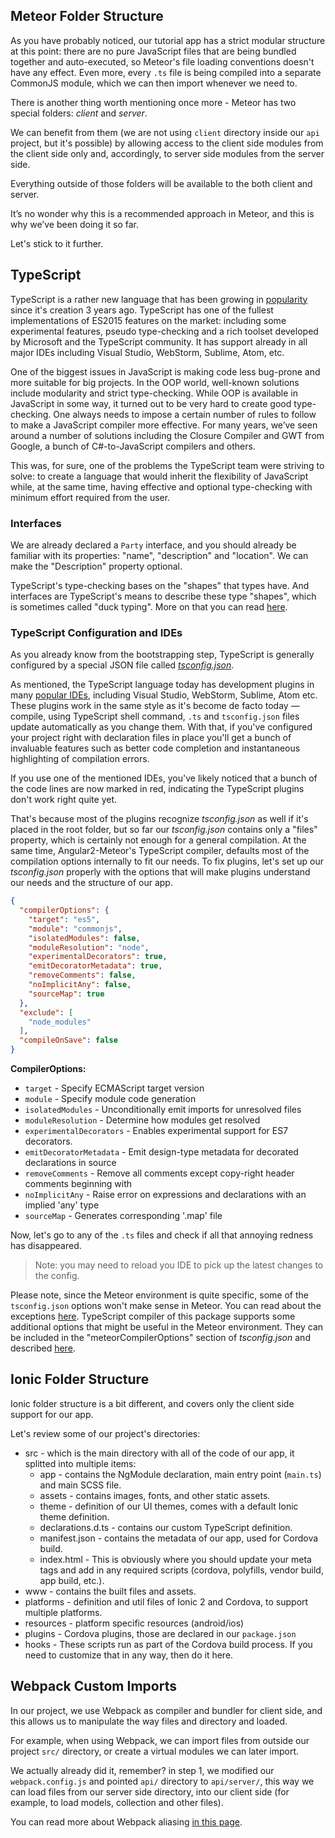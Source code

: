 ## Meteor Folder Structure

As you have probably noticed, our tutorial app has a strict modular structure at this point:
there are no pure JavaScript files that are being bundled together and auto-executed, so Meteor's file loading conventions doesn't have any effect.
Even more, every `.ts` file is being compiled into a separate CommonJS module, which we can then import whenever we need to.

There is another thing worth mentioning once more - Meteor has two special folders: _client_ and _server_.

We can benefit from them (we are not using `client` directory inside our `api` project, but it's possible) by allowing access to the client side
modules from the client side only and, accordingly, to server side modules from the server side.

Everything outside of those folders will be available to the both client and server.

It’s no wonder why this is a recommended approach in Meteor, and this is why we’ve been doing it so far.

Let's stick to it further.

## TypeScript

TypeScript is a rather new language that has been growing in [popularity](https://www.google.com/trends/explore#q=%2Fm%2F0n50hxv) since it's creation 3 years ago. TypeScript has one of the fullest implementations of ES2015 features on the market: including some experimental features, pseudo type-checking and a rich toolset developed by Microsoft and the TypeScript community. It has support already in all major IDEs including Visual Studio, WebStorm, Sublime, Atom, etc.

One of the biggest issues in JavaScript is making code less bug-prone and more suitable for big projects. In the OOP world, well-known solutions include modularity and strict type-checking. While OOP is available in JavaScript in some way, it turned out to be very hard to create good type-checking. One always needs to impose a certain number of rules to follow to make a JavaScript compiler more effective. For many years, we’ve seen around a number of solutions including the Closure Compiler and GWT from Google, a bunch of C#-to-JavaScript compilers and others.

This was, for sure, one of the problems the TypeScript team were striving to solve: to create a language that would inherit the flexibility of JavaScript while, at the same time, having effective and optional type-checking with minimum effort required from the user.

### Interfaces

We are already declared a `Party` interface, and you should already be familiar with its properties: "name", "description" and "location". We can make the "Description" property optional.

TypeScript's type-checking bases on the "shapes" that types have. And interfaces are TypeScript's means to describe these type "shapes", which is sometimes called "duck typing". More on that you can read [here](http://www.typescriptlang.org/docs/handbook/interfaces.html).

### TypeScript Configuration and IDEs

As you already know from the bootstrapping step, TypeScript is generally configured by a special JSON file called [_tsconfig.json_](https://github.com/Microsoft/typescript/wiki/tsconfig.json).

As mentioned, the TypeScript language today has development plugins in many [popular IDEs](https://github.com/Microsoft/TypeScript/wiki/TypeScript-Editor-Support), including Visual Studio, WebStorm, Sublime, Atom etc. These plugins work in the same style as it's become de facto today — compile, using TypeScript shell command, `.ts` and `tsconfig.json` files update automatically as you change them.
With that, if you've configured your project right with declaration files in place you'll get a bunch of invaluable features such as better code completion and instantaneous highlighting of compilation errors.

If you use one of the mentioned IDEs, you've likely noticed that a bunch of the code lines
are now marked in red, indicating the TypeScript plugins don't work right quite yet.

That's because most of the plugins recognize _tsconfig.json_ as well if it's placed in the root folder,
but so far our _tsconfig.json_ contains only a "files" property, which is certainly not enough for
a general compilation. At the same time, Angular2-Meteor's TypeScript compiler, defaults most of the
compilation options internally to fit our needs. To fix plugins, let's set up our _tsconfig.json_
properly with the options that will make plugins understand our needs and the structure of our app.

```json
{
  "compilerOptions": {
    "target": "es5",
    "module": "commonjs",
    "isolatedModules": false,
    "moduleResolution": "node",
    "experimentalDecorators": true,
    "emitDecoratorMetadata": true,
    "removeComments": false,
    "noImplicitAny": false,
    "sourceMap": true
  },
  "exclude": [
    "node_modules"
  ],
  "compileOnSave": false
}
```

**CompilerOptions:**

- `target` - Specify ECMAScript target version
- `module` - Specify module code generation
- `isolatedModules` - Unconditionally emit imports for unresolved files
- `moduleResolution` - Determine how modules get resolved
- `experimentalDecorators` - Enables experimental support for ES7 decorators.
- `emitDecoratorMetadata` - Emit design-type metadata for decorated declarations in source
- `removeComments` - Remove all comments except copy-right header comments beginning with
- `noImplicitAny` - Raise error on expressions and declarations with an implied 'any' type
- `sourceMap` - Generates corresponding '.map' file

Now, let's go to any of the `.ts` files and check if all that annoying redness has disappeared.

> Note: you may need to reload you IDE to pick up the latest changes to the config.

Please note, since the Meteor environment is quite specific, some of the `tsconfig.json` options won't make sense in Meteor. You can read about the exceptions [here](https://github.com/barbatus/typescript#compiler-options).
TypeScript compiler of this package supports some additional options that might be useful in the Meteor environment.
They can be included in the "meteorCompilerOptions" section of _tsconfig.json_ and described [here](https://github.com/barbatus/ts-compilers#typescript-config).

## Ionic Folder Structure

Ionic folder structure is a bit different, and covers only the client side support for our app. 

Let's review some of our project's directories:

* src - which is the main directory with all of the code of our app, it splitted into multiple items:
  * app - contains the NgModule declaration, main entry point (`main.ts`) and main SCSS file.
  * assets - contains images, fonts, and other static assets.
  * theme - definition of our UI themes, comes with a default Ionic theme definition.
  * declarations.d.ts - contains our custom TypeScript definition.
  * manifest.json - contains the metadata of our app, used for Cordova build.
  * index.html - This is obviously where you should update your meta tags and add in any required scripts (cordova, polyfills, vendor build, app build, etc.).
* www - contains the built files and assets.
* platforms - definition and util files of Ionic 2 and Cordova, to support multiple platforms.
* resources - platform specific resources (android/ios)
* plugins - Cordova plugins, those are declared in our `package.json`
* hooks - These scripts run as part of the Cordova build process. If you need to customize that in any way, then do it here.

## Webpack Custom Imports

In our project, we use Webpack as compiler and bundler for client side, and this allows us to manipulate the way files and directory and loaded.

For example, when using Webpack, we can import files from outside our project `src/` directory, or create a virtual modules we can later import.

We actually already did it, remember? in step 1, we modified our `webpack.config.js` and pointed `api/` directory to `api/server/`, this way we can load files from our server side directory, into our client side (for example, to load models, collection and other files).

You can read more about Webpack aliasing [in this page](https://webpack.js.org/configuration/resolve/).
